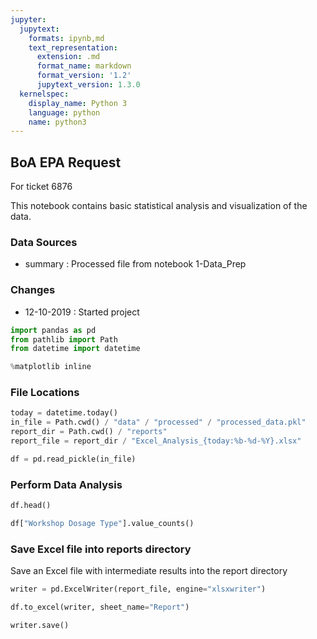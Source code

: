 ```yaml
---
jupyter:
  jupytext:
    formats: ipynb,md
    text_representation:
      extension: .md
      format_name: markdown
      format_version: '1.2'
      jupytext_version: 1.3.0
  kernelspec:
    display_name: Python 3
    language: python
    name: python3
---
```


## BoA EPA Request

For ticket 6876

This notebook contains basic statistical analysis and visualization of the data.

### Data Sources
- summary : Processed file from notebook 1-Data_Prep

### Changes
- 12-10-2019 : Started project

```python
import pandas as pd
from pathlib import Path
from datetime import datetime
```

```python
%matplotlib inline
```

### File Locations

```python
today = datetime.today()
in_file = Path.cwd() / "data" / "processed" / "processed_data.pkl"
report_dir = Path.cwd() / "reports"
report_file = report_dir / "Excel_Analysis_{today:%b-%d-%Y}.xlsx"
```

```python
df = pd.read_pickle(in_file)
```

### Perform Data Analysis

```python
df.head()
```

```python
df["Workshop Dosage Type"].value_counts()
```

### Save Excel file into reports directory

Save an Excel file with intermediate results into the report directory

```python
writer = pd.ExcelWriter(report_file, engine="xlsxwriter")
```

```python
df.to_excel(writer, sheet_name="Report")
```

```python
writer.save()
```
